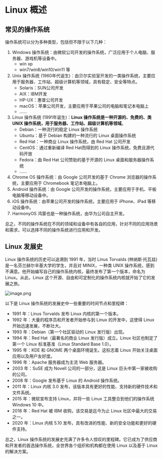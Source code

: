 # Linux 概述

## 常见的操作系统 

操作系统可以分为多种类型，包括但不限于以下几种：

1. Windows 操作系统：由微软公司开发的操作系统，广泛应用于个人电脑、服务器、游戏机等设备中。 
   - win xp
   - win7/win8/win10/win11 等
2. Unix 操作系统 (1960年代诞生)：由贝尔实验室开发的一类操作系统，主要应用于服务器、工作站、超级计算机等领域，具有稳定、安全等特点。 
   - Solaris：SUN公司开发
   - AIX：IBM开发
   - HP-UX：惠普公司开发
   - macOS：苹果公司开发，主要应用于苹果公司的电脑和笔记本电脑上
   - ......
3. Linux 操作系统 (1991年诞生)：**Linux 操作系统是一种开源的、免费的、类 UNIX 操作系统，用于服务器、工作站、超级计算机等领域**。 
   - Debian：一种流行的稳定 Linux 操作系统
   - Ubuntu：基于 Debian 构建的一种流行的 Linux 桌面操作系统
   - Red Hat：一种商业 Linux 操作系统，由 Red Hat 公司开发
   - CentOS：通过重新编译 Red Hat而得到的 Linux 操作系统，免费且源代码开放
   - Fedora：由 Red Hat 公司赞助的基于开源的 Linux 桌面和服务器操作系统
   - ......
4. Chrome OS 操作系统：由 Google 公司开发的基于 Chrome 浏览器的操作系统，主要应用于 Chromebook 笔记本电脑上。 
5. Android 操作系统：由 Google 公司开发的操作系统，主要应用于手机、平板电脑等移动设备中。 
6. iOS 操作系统：由苹果公司开发的操作系统，主要应用于 iPhone、iPad 等移动设备中。 
7. HarmonyOS 鸿蒙也是一种操作系统，由华为公司自主开发。

总之，不同的操作系统在不同的领域和设备中有各自的应用，针对不同的应用场景和需求，可以选择不同的操作系统进行应用和开发。

## Linux 发展史 

Linux 操作系统的历史可以追溯到 1991 年，当时 Linus Torvalds (林纳斯·托瓦兹) 是一名芬兰赫尔辛基大学的学生，并且对 MINIX，一种类 UNIX 操作系统，感到不满意。他开始编写自己的操作系统内核，最终发布了第一个版本，命名为 Linux。从此，Linux 这个开源、自由和可定制化的操作系统内核就开始了它的发展之旅。

![image.png](https://cdn.jsdelivr.net/gh/letengzz/tc2/img202405191026079.webp)

以下是 Linux 操作系统的发展史中一些重要的时间节点和里程碑：

- 1991 年：Linus Torvalds 发布 Linux 内核的第一个版本。 
- 1992 年：大量的程序员和开发者开始参与到 Linux 的开发中，这使得 Linux 开始迅速发展，不断壮大。 
- 1993 年：Debian（第一个社区驱动的 Linux 发行版）出现。 
- 1994 年：Red Hat（最著名的商业 Linux 发行版）成立。Linux 社区也制定了第一个 Linux 标准基准（Linux Standard Base 1.0）。 
- 1995 年：KDE 和 GNOME 两个桌面环境诞生。这标志着 Linux 开始关注桌面应用以及用户友好度。 
- 1996 年：Apache 服务器成为主流 Web 服务器。 
- 2003 年：SuSE 成为 Novell 公司的一部分，这是 Linux 巨头中第一家被收购的公司。 
- 2008 年：Google 发布基于 Linux 的 Android 操作系统。 
- 2011 年：Linux 内核 3.0 发布，该版本具有更好的性能、支持新的硬件技术和文件系统。 
- 2015 年：微软宣布支持 Linux，并将一些 Linux 工具整合到他们的操作系统 Windows 10 中。 
- 2018 年：Red Hat 被 IBM 收购，该交易是迄今为止 Linux 社区中最大的交易之一。 
- 2020 年：Linux 内核 5.10 发布，具有改进的性能、新的安全功能和更好的硬件支持。 

总之，Linux 操作系统的发展史充满了许多令人惊叹的里程碑。它已成为了供应商和开发者的首选操作系统，全世界各个组织和机构都在使用 Linux 以及基于 Linux 的解决方案。